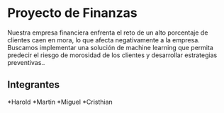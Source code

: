 # Proyecto de Finanzas
Nuestra empresa financiera enfrenta el reto de un alto porcentaje de clientes caen en mora, lo que afecta negativamente a la empresa. Buscamos implementar una solución de machine learning que permita predecir el riesgo de morosidad de los clientes y desarrollar estrategias preventivas..
## Integrantes
*Harold
*Martin
*Miguel
*Cristhian